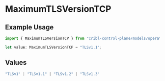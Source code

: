 # MaximumTLSVersionTCP

## Example Usage

```typescript
import { MaximumTLSVersionTCP } from "cribl-control-plane/models/operations";

let value: MaximumTLSVersionTCP = "TLSv1.1";
```

## Values

```typescript
"TLSv1" | "TLSv1.1" | "TLSv1.2" | "TLSv1.3"
```